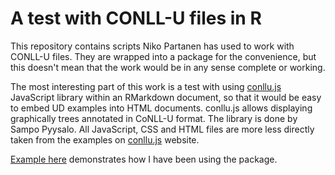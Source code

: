 # A test with CONLL-U files in R

This repository contains scripts Niko Partanen has used to work with CONLL-U files. They are wrapped into a package for the convenience, but this doesn't mean that the work would be in any sense complete or working.

The most interesting part of this work is a test with using [conllu.js](http://spyysalo.github.io/conllu.js/) JavaScript library within an RMarkdown document, so that it would be easy to embed UD examples into HTML documents. conllu.js allows displaying graphically trees annotated in CoNLL-U format. The library is done by Sampo Pyysalo. All JavaScript, CSS and HTML files are more less directly taken from the examples on [conllu.js](http://spyysalo.github.io/conllu.js/) website. 

[Example here](https://nikopartanen.github.io/conllr/conllr.html) demonstrates how I have been using the package.
